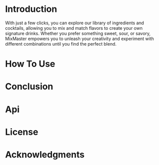 # Introduction
With just a few clicks, you can explore our library of ingredients and cocktails, allowing you to mix and match flavors to create your own signature drinks. Whether you prefer something sweet, sour, or savory, MixMaster empowers you to unleash your creativity and experiment with different combinations until you find the perfect blend.


# How To Use 
# Conclusion
# Api 
# License 
# Acknowledgments